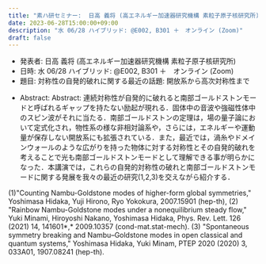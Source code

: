 ```yaml
---
title: "素ハ研セミナー:  日高 義将 (高エネルギー加速器研究機構 素粒子原子核研究所)"
date: 2023-06-28T15:00:00+09:00
description: "水 06/28 ハイブリッド: @E002, B301 ＋　オンライン (Zoom)"
draft: false
---
```


- 発表者:
日高 義将 (高エネルギー加速器研究機構 素粒子原子核研究所)
- 日時:
水 06/28 ハイブリッド: @E002, B301 ＋　オンライン (Zoom)
- 題目: 
対称性の自発的破れに関する最近の話題: 開放系から高次対称性まで

<!--more-->

- Abstract:
Abstract:
連続対称性が自発的に破れると南部ゴールドストンモードと呼ばれるギャップを持たない励起が現れる．固体中の音波や強磁性体中のスピン波がそれに当たる．南部ゴールドストンの定理は，場の量子論において定式化され，物性系の様な非相対論系や，さらには，エネルギーや運動量が保存しない開放系にも拡張されている．また，最近では，渦糸やドメインウォールのような広がりを持った物体に対する対称性とその自発的破れを考えることで光も南部ゴールドストンモードとして理解できる事が明らかになった．本講演では，これらの自発的対称性の破れと南部ゴールドストンモードに関する発展を我々の最近の研究(1,2,3)を交えながら紹介する．

(1)"Counting Nambu-Goldstone modes of higher-form global symmetries," Yoshimasa Hidaka, Yuji Hirono, Ryo Yokokura, 2007.15901 (hep-th),
(2) "Rainbow Nambu-Goldstone modes under a nonequilibrium steady flow,"  Yuki Minami, Hiroyoshi Nakano, Yoshimasa Hidaka, Phys. Rev. Lett. 126 (2021) 14, 141601*,* 2009.10357 (cond-mat.stat-mech).
(3) "Spontaneous symmetry breaking and Nambu–Goldstone modes in open classical and quantum systems," Yoshimasa Hidaka, Yuki Minam, PTEP 2020 (2020) 3, 033A01, 1907.08241 (hep-th). 


